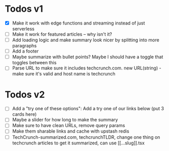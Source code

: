 # Todos v1

- [x] Make it work with edge functions and streaming instead of just serverless
- [ ] Make it work for featured articles – why isn't it?
- [ ] Add loading logic and make summary look nicer by splitting into more paragraphs
- [ ] Add a footer
- [ ] Maybe summarize with bullet points? Maybe I should have a toggle that toggles between this
- [ ] Parse URL to make sure it includes techcrunch.com. new URL(string) - make sure it's valid and host name is techcrunch

# Todos v2

- [ ] Add a "try one of these options": Add a try one of our links below (put 3 cards here)
- [ ] Maybe a slider for how long to make the summary
- [ ] Make sure to have clean URLs, remove query params
- [ ] Make them sharable links and cache with upstash redis
- [ ] TechCrunch-summarized.com, techcrunchTLDR, change one thing on techcrunch articles to get it summarized, can use [[...slug]].tsx
